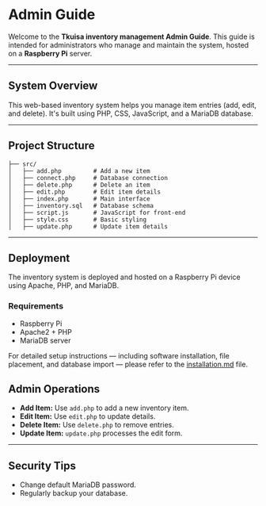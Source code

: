 # Admin Guide

Welcome to the **Tkuisa inventory management Admin Guide**. This guide is intended for administrators who manage and maintain the system, hosted on a **Raspberry Pi** server.

---

## System Overview

This web-based inventory system helps you manage item entries (add, edit, and delete). It's built using PHP, CSS, JavaScript, and a MariaDB database.

---

## Project Structure

```
├── src/
│   ├── add.php         # Add a new item
│   ├── connect.php     # Database connection
│   ├── delete.php      # Delete an item
│   ├── edit.php        # Edit item details
│   ├── index.php       # Main interface
│   ├── inventory.sql   # Database schema
│   ├── script.js       # JavaScript for front-end
│   ├── style.css       # Basic styling
│   ├── update.php      # Update item details
```

---

## Deployment 
The inventory system is deployed and hosted on a Raspberry Pi device using Apache, PHP, and MariaDB.

### Requirements

* Raspberry Pi 
* Apache2 + PHP
* MariaDB server

For detailed setup instructions — including software installation, file placement, and database import — please refer to the [installation.md](./installation.md) file.

## Admin Operations

* **Add Item:** Use `add.php` to add a new inventory item.
* **Edit Item:** Use `edit.php` to update details.
* **Delete Item:** Use `delete.php` to remove entries.
* **Update Item:** `update.php` processes the edit form.

---

## Security Tips

* Change default MariaDB password.
* Regularly backup your database.
